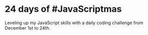 # 24 days of #JavaScriptmas
Leveling up my JavaScript skills with a daily coding challenge from December 1st to 24th.
